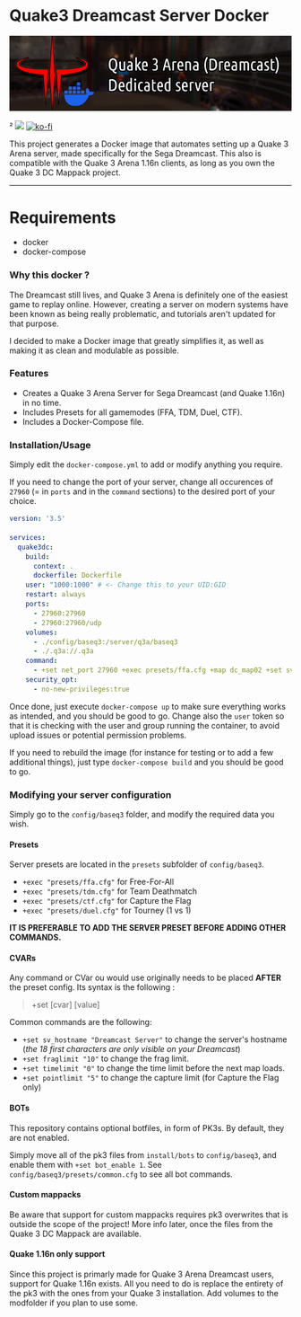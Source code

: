 # Quake3 Dreamcast Server Docker

![Quake 3 Arena Dreamcast Docker](https://raw.githubusercontent.com/Ch0wW/docker-quake3dc/master/banner.png)

²
[![](https://c5.patreon.com/external/logo/become_a_patron_button.png)](https://patreon.baseq.fr)
[![ko-fi](https://ko-fi.com/img/githubbutton_sm.svg)](https://ko-fi.com/P5P27UZHV)

This project generates a Docker image that automates setting up a Quake 3 Arena server, made specifically for the Sega Dreamcast. This also is compatible with the Quake 3 Arena 1.16n clients, as long as you own the Quake 3 DC Mappack project.  

---------------------

# Requirements
- docker
- docker-compose

### Why this docker ?

The Dreamcast still lives, and Quake 3 Arena is definitely one of the easiest game to replay online. 
However, creating a server on modern systems have been known as being really problematic, and tutorials aren't updated for that purpose. 

I decided to make a Docker image that greatly simplifies it, as well as making it as clean and modulable as possible.

### Features
* Creates a Quake 3 Arena Server for Sega Dreamcast (and Quake 1.16n) in no time.
* Includes Presets for all gamemodes (FFA, TDM, Duel, CTF).
* Includes a Docker-Compose file.

### Installation/Usage

Simply edit the `docker-compose.yml` to add or modify anything you require.

If you need to change the port of your server, change all occurences of `27960` (= in `ports` and in the `command` sections) to the desired port of your choice.

```yml
version: '3.5'

services:
  quake3dc:
    build:
      context: .
      dockerfile: Dockerfile
    user: "1000:1000" # <- Change this to your UID:GID
    restart: always
    ports: 
      - 27960:27960
      - 27960:27960/udp
    volumes:
      - ./config/baseq3:/server/q3a/baseq3
      - ./.q3a://.q3a
    command: 
      - +set net_port 27960 +exec presets/ffa.cfg +map dc_map02 +set sv_hostname "Q3A DC - FFA SERVER" +set fraglimit 30 +set timelimit 10
    security_opt:
      - no-new-privileges:true
```

Once done, just execute `docker-compose up` to make sure everything works as intended, and you should be good to go. Change also the `user` token so that it is checking with the user and group running the container, to avoid upload issues or potential permission problems.

If you need to rebuild the image (for instance for testing or to add a few additional things), just type `docker-compose build` and you should be good to go.

### Modifying your server configuration

Simply go to the `config/baseq3` folder, and modify the required data you wish.

#### Presets
Server presets are located in the `presets` subfolder of `config/baseq3`.
* `+exec "presets/ffa.cfg"` for Free-For-All
* `+exec "presets/tdm.cfg"` for Team Deathmatch
* `+exec "presets/ctf.cfg"` for Capture the Flag
* `+exec "presets/duel.cfg"` for Tourney (1 vs 1)

**IT IS PREFERABLE TO ADD THE SERVER PRESET BEFORE ADDING OTHER COMMANDS.**

#### CVARs
Any command or CVar ou would use originally needs to be placed **AFTER** the preset config. Its syntax is the following :
> +set [cvar] [value]

Common commands are the following:
* `+set sv_hostname "Dreamcast Server"` to change the server's hostname (*the 18 first characters are only visible on your Dreamcast*)
* `+set fraglimit "10"` to change the frag limit.
* `+set timelimit "0"` to change the time limit before the next map loads.
* `+set pointlimit "5"` to change the capture limit (for Capture the Flag only)

#### BOTs 

This repository contains optional botfiles, in form of PK3s. By default, they are not enabled.

Simply move all of the pk3 files from `install/bots` to `config/baseq3`, and enable them with `+set bot_enable 1`. See `config/baseq3/presets/common.cfg` to see all bot commands.

#### Custom mappacks
Be aware that support for custom mappacks requires pk3 overwrites that is outside the scope of the project! More info later, once the files from the Quake 3 DC Mappack are available.

#### Quake 1.16n only support
Since this project is primarly made for Quake 3 Arena Dreamcast users, support for Quake 1.16n exists. All you need to do is replace the entirety of the pk3 with the ones from your Quake 3 installation. Add volumes to the modfolder if you plan to use some.